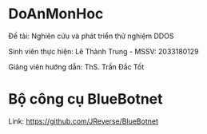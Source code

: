# DoAnMonHoc
Đề tài: Nghiên cứu và phát triển thử nghiệm DDOS

Sinh viên thực hiện: Lê Thành Trung - MSSV: 2033180129

Giảng viên hướng dẫn: ThS. Trần Đắc Tốt

# Bộ công cụ BlueBotnet
Link: https://github.com/JReverse/BlueBotnet
